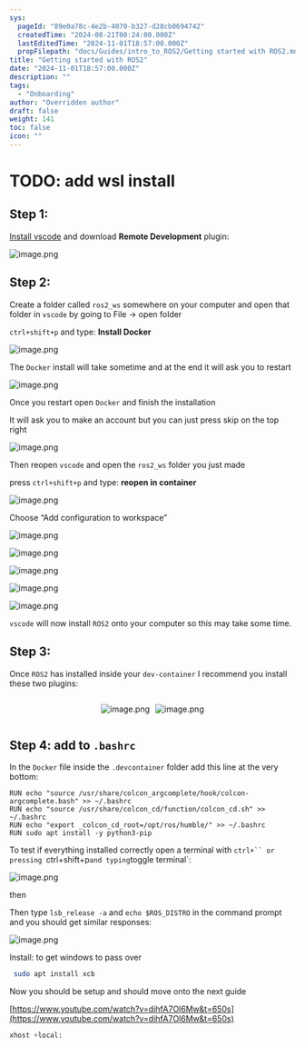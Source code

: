 ```yaml
---
sys:
  pageId: "89e0a78c-4e2b-4070-b327-d28cb0694742"
  createdTime: "2024-08-21T00:24:00.000Z"
  lastEditedTime: "2024-11-01T18:57:00.000Z"
  propFilepath: "docs/Guides/intro_to_ROS2/Getting started with ROS2.md"
title: "Getting started with ROS2"
date: "2024-11-01T18:57:00.000Z"
description: ""
tags:
  - "Onboarding"
author: "Overridden author"
draft: false
weight: 141
toc: false
icon: ""
---
```


# TODO: add wsl install

## Step 1:

[Install vscode](https://code.visualstudio.com/download) and download **Remote Development** plugin:

![image.png](https://prod-files-secure.s3.us-west-2.amazonaws.com/d518164a-d88e-44d1-a4ee-3adb3bd8bce0/efb52993-1881-4a40-b95e-6f020334f022/image.png?X-Amz-Algorithm=AWS4-HMAC-SHA256&X-Amz-Content-Sha256=UNSIGNED-PAYLOAD&X-Amz-Credential=ASIAZI2LB466T62JMJCJ%2F20250322%2Fus-west-2%2Fs3%2Faws4_request&X-Amz-Date=20250322T140147Z&X-Amz-Expires=3600&X-Amz-Security-Token=IQoJb3JpZ2luX2VjEGYaCXVzLXdlc3QtMiJHMEUCIH3c7bB01GYUwq2gbOD2Ww5H%2FAJTCfPULv5vhxg2tPhkAiEAhzK%2FsiJKYeLmxYo0T1sLlx%2BNNOaaquNktPOHDv5oxtcqiAQIv%2F%2F%2F%2F%2F%2F%2F%2F%2F%2F%2FARAAGgw2Mzc0MjMxODM4MDUiDP%2Bg8olKj5LeRn57ryrcAzcM47ULFMn%2Bx0AiZJiQg0u0NdgvUu4BairyfBdjuOaJXpuMyC75wCwB%2BgrMj2eSMBTs%2Ff4RJet%2Fqndi%2F4n4U8YeUG3NZKc3IIxMARRcOIdgLtQzoTBcFt%2F2%2FzpR5SkLW2Paed6cfwPBy0dklktnYjW%2FZRcmFIYRz7GuWDRRDfiHpd%2FfGVh%2BU21FeK6dz8iGSwbdH%2BLsqv5XLomQ41fRUUH0DKR%2BV0S2we2zbDGpayqxVkpqDWaWKweTKsuualkM2BSpyOQXlwixGvhyH0oI3PSWU2VQhwlpEJfSEb8am6VdJrLuECU3l5T3qgWI9yrunCsemt%2FLsaOy1PTQfC5YUU8kgJlQlMY9GAw988IVvtQlTkYl%2FQSsG1EgzO1vU9sZra3CS%2BdhILKbkPW3cqMNN48yred%2BxV3GxEhoXJH3hV7AVyeooVN731fEozkJhMboJ7oJrXdzopZXzW%2F4lQS036%2FU5gafhGIz1BwzBdugd9I8%2FFhZNfThAUmIymc7Hg1oK6uJ8bCt%2B%2Beu5Rjm6LaRnp5tLObXYu8v5JMGb25qJwDedZE2mmE8gMHWfADrqFrnDPO4jzPKSXb1HCD2k4iyGOt6B6niLhay6BjkRLmzIvLyd%2FzPaDTQ6fHcMXRlMNr2%2Br4GOqUBbU2TwrIUOU4G9srIhjZVc0L4xnnwk5dGLcOVvfUK3OxckfK1hjMRa4wMBZOTXztfq3IyByGEG4KmNz5dNiuuZyliXir6ht9WLPL9NE11z6Oq%2Bq%2BlCTyLzQf3kX9ujxmrs2AxK%2FrLtcSP4ooDxize7yG%2FkCFKmeCkD10cxMDf8AzGkS9VjFBiiyeAYEjBOVSkzkwyhUhDuczvmgRj6WQAZOqG3zRe&X-Amz-Signature=f00c4f680cfe96c86a3b406fd41b334e245f166526b8c29ed19ee70929670c8e&X-Amz-SignedHeaders=host&x-id=GetObject)

## Step 2:

Create a folder called `ros2_ws` somewhere on your computer and open that folder in `vscode` by going to File → open folder 

`ctrl+shift+p` and type: **Install Docker**

![image.png](https://prod-files-secure.s3.us-west-2.amazonaws.com/d518164a-d88e-44d1-a4ee-3adb3bd8bce0/2269dc0e-1cd5-47ff-bceb-c04ad9b2eab0/image.png?X-Amz-Algorithm=AWS4-HMAC-SHA256&X-Amz-Content-Sha256=UNSIGNED-PAYLOAD&X-Amz-Credential=ASIAZI2LB466T62JMJCJ%2F20250322%2Fus-west-2%2Fs3%2Faws4_request&X-Amz-Date=20250322T140147Z&X-Amz-Expires=3600&X-Amz-Security-Token=IQoJb3JpZ2luX2VjEGYaCXVzLXdlc3QtMiJHMEUCIH3c7bB01GYUwq2gbOD2Ww5H%2FAJTCfPULv5vhxg2tPhkAiEAhzK%2FsiJKYeLmxYo0T1sLlx%2BNNOaaquNktPOHDv5oxtcqiAQIv%2F%2F%2F%2F%2F%2F%2F%2F%2F%2F%2FARAAGgw2Mzc0MjMxODM4MDUiDP%2Bg8olKj5LeRn57ryrcAzcM47ULFMn%2Bx0AiZJiQg0u0NdgvUu4BairyfBdjuOaJXpuMyC75wCwB%2BgrMj2eSMBTs%2Ff4RJet%2Fqndi%2F4n4U8YeUG3NZKc3IIxMARRcOIdgLtQzoTBcFt%2F2%2FzpR5SkLW2Paed6cfwPBy0dklktnYjW%2FZRcmFIYRz7GuWDRRDfiHpd%2FfGVh%2BU21FeK6dz8iGSwbdH%2BLsqv5XLomQ41fRUUH0DKR%2BV0S2we2zbDGpayqxVkpqDWaWKweTKsuualkM2BSpyOQXlwixGvhyH0oI3PSWU2VQhwlpEJfSEb8am6VdJrLuECU3l5T3qgWI9yrunCsemt%2FLsaOy1PTQfC5YUU8kgJlQlMY9GAw988IVvtQlTkYl%2FQSsG1EgzO1vU9sZra3CS%2BdhILKbkPW3cqMNN48yred%2BxV3GxEhoXJH3hV7AVyeooVN731fEozkJhMboJ7oJrXdzopZXzW%2F4lQS036%2FU5gafhGIz1BwzBdugd9I8%2FFhZNfThAUmIymc7Hg1oK6uJ8bCt%2B%2Beu5Rjm6LaRnp5tLObXYu8v5JMGb25qJwDedZE2mmE8gMHWfADrqFrnDPO4jzPKSXb1HCD2k4iyGOt6B6niLhay6BjkRLmzIvLyd%2FzPaDTQ6fHcMXRlMNr2%2Br4GOqUBbU2TwrIUOU4G9srIhjZVc0L4xnnwk5dGLcOVvfUK3OxckfK1hjMRa4wMBZOTXztfq3IyByGEG4KmNz5dNiuuZyliXir6ht9WLPL9NE11z6Oq%2Bq%2BlCTyLzQf3kX9ujxmrs2AxK%2FrLtcSP4ooDxize7yG%2FkCFKmeCkD10cxMDf8AzGkS9VjFBiiyeAYEjBOVSkzkwyhUhDuczvmgRj6WQAZOqG3zRe&X-Amz-Signature=1d7db70b6ecae2cb764fb915f61e237726b7708214de012442baa1cfe307cdd8&X-Amz-SignedHeaders=host&x-id=GetObject)

The `Docker` install will take sometime and at the end it will ask you to restart

![image.png](https://prod-files-secure.s3.us-west-2.amazonaws.com/d518164a-d88e-44d1-a4ee-3adb3bd8bce0/ed233f78-be33-4b1f-b89c-9c346c0e961e/image.png?X-Amz-Algorithm=AWS4-HMAC-SHA256&X-Amz-Content-Sha256=UNSIGNED-PAYLOAD&X-Amz-Credential=ASIAZI2LB466T62JMJCJ%2F20250322%2Fus-west-2%2Fs3%2Faws4_request&X-Amz-Date=20250322T140147Z&X-Amz-Expires=3600&X-Amz-Security-Token=IQoJb3JpZ2luX2VjEGYaCXVzLXdlc3QtMiJHMEUCIH3c7bB01GYUwq2gbOD2Ww5H%2FAJTCfPULv5vhxg2tPhkAiEAhzK%2FsiJKYeLmxYo0T1sLlx%2BNNOaaquNktPOHDv5oxtcqiAQIv%2F%2F%2F%2F%2F%2F%2F%2F%2F%2F%2FARAAGgw2Mzc0MjMxODM4MDUiDP%2Bg8olKj5LeRn57ryrcAzcM47ULFMn%2Bx0AiZJiQg0u0NdgvUu4BairyfBdjuOaJXpuMyC75wCwB%2BgrMj2eSMBTs%2Ff4RJet%2Fqndi%2F4n4U8YeUG3NZKc3IIxMARRcOIdgLtQzoTBcFt%2F2%2FzpR5SkLW2Paed6cfwPBy0dklktnYjW%2FZRcmFIYRz7GuWDRRDfiHpd%2FfGVh%2BU21FeK6dz8iGSwbdH%2BLsqv5XLomQ41fRUUH0DKR%2BV0S2we2zbDGpayqxVkpqDWaWKweTKsuualkM2BSpyOQXlwixGvhyH0oI3PSWU2VQhwlpEJfSEb8am6VdJrLuECU3l5T3qgWI9yrunCsemt%2FLsaOy1PTQfC5YUU8kgJlQlMY9GAw988IVvtQlTkYl%2FQSsG1EgzO1vU9sZra3CS%2BdhILKbkPW3cqMNN48yred%2BxV3GxEhoXJH3hV7AVyeooVN731fEozkJhMboJ7oJrXdzopZXzW%2F4lQS036%2FU5gafhGIz1BwzBdugd9I8%2FFhZNfThAUmIymc7Hg1oK6uJ8bCt%2B%2Beu5Rjm6LaRnp5tLObXYu8v5JMGb25qJwDedZE2mmE8gMHWfADrqFrnDPO4jzPKSXb1HCD2k4iyGOt6B6niLhay6BjkRLmzIvLyd%2FzPaDTQ6fHcMXRlMNr2%2Br4GOqUBbU2TwrIUOU4G9srIhjZVc0L4xnnwk5dGLcOVvfUK3OxckfK1hjMRa4wMBZOTXztfq3IyByGEG4KmNz5dNiuuZyliXir6ht9WLPL9NE11z6Oq%2Bq%2BlCTyLzQf3kX9ujxmrs2AxK%2FrLtcSP4ooDxize7yG%2FkCFKmeCkD10cxMDf8AzGkS9VjFBiiyeAYEjBOVSkzkwyhUhDuczvmgRj6WQAZOqG3zRe&X-Amz-Signature=db59362403f148fc2d1e55266947c69aa76ad27abc9a4ec4e7c4102b010c14f3&X-Amz-SignedHeaders=host&x-id=GetObject)

Once you restart open `Docker` and finish the installation

It will ask you to make an account but you can just press skip on the top right

![image.png](https://prod-files-secure.s3.us-west-2.amazonaws.com/d518164a-d88e-44d1-a4ee-3adb3bd8bce0/21010ad9-1659-4fd9-9f59-9932a09b2a3d/image.png?X-Amz-Algorithm=AWS4-HMAC-SHA256&X-Amz-Content-Sha256=UNSIGNED-PAYLOAD&X-Amz-Credential=ASIAZI2LB466T62JMJCJ%2F20250322%2Fus-west-2%2Fs3%2Faws4_request&X-Amz-Date=20250322T140147Z&X-Amz-Expires=3600&X-Amz-Security-Token=IQoJb3JpZ2luX2VjEGYaCXVzLXdlc3QtMiJHMEUCIH3c7bB01GYUwq2gbOD2Ww5H%2FAJTCfPULv5vhxg2tPhkAiEAhzK%2FsiJKYeLmxYo0T1sLlx%2BNNOaaquNktPOHDv5oxtcqiAQIv%2F%2F%2F%2F%2F%2F%2F%2F%2F%2F%2FARAAGgw2Mzc0MjMxODM4MDUiDP%2Bg8olKj5LeRn57ryrcAzcM47ULFMn%2Bx0AiZJiQg0u0NdgvUu4BairyfBdjuOaJXpuMyC75wCwB%2BgrMj2eSMBTs%2Ff4RJet%2Fqndi%2F4n4U8YeUG3NZKc3IIxMARRcOIdgLtQzoTBcFt%2F2%2FzpR5SkLW2Paed6cfwPBy0dklktnYjW%2FZRcmFIYRz7GuWDRRDfiHpd%2FfGVh%2BU21FeK6dz8iGSwbdH%2BLsqv5XLomQ41fRUUH0DKR%2BV0S2we2zbDGpayqxVkpqDWaWKweTKsuualkM2BSpyOQXlwixGvhyH0oI3PSWU2VQhwlpEJfSEb8am6VdJrLuECU3l5T3qgWI9yrunCsemt%2FLsaOy1PTQfC5YUU8kgJlQlMY9GAw988IVvtQlTkYl%2FQSsG1EgzO1vU9sZra3CS%2BdhILKbkPW3cqMNN48yred%2BxV3GxEhoXJH3hV7AVyeooVN731fEozkJhMboJ7oJrXdzopZXzW%2F4lQS036%2FU5gafhGIz1BwzBdugd9I8%2FFhZNfThAUmIymc7Hg1oK6uJ8bCt%2B%2Beu5Rjm6LaRnp5tLObXYu8v5JMGb25qJwDedZE2mmE8gMHWfADrqFrnDPO4jzPKSXb1HCD2k4iyGOt6B6niLhay6BjkRLmzIvLyd%2FzPaDTQ6fHcMXRlMNr2%2Br4GOqUBbU2TwrIUOU4G9srIhjZVc0L4xnnwk5dGLcOVvfUK3OxckfK1hjMRa4wMBZOTXztfq3IyByGEG4KmNz5dNiuuZyliXir6ht9WLPL9NE11z6Oq%2Bq%2BlCTyLzQf3kX9ujxmrs2AxK%2FrLtcSP4ooDxize7yG%2FkCFKmeCkD10cxMDf8AzGkS9VjFBiiyeAYEjBOVSkzkwyhUhDuczvmgRj6WQAZOqG3zRe&X-Amz-Signature=063aeb556d89ad0553a245c18a45989d9b25286b4a74b4eb5ec7132bd722646a&X-Amz-SignedHeaders=host&x-id=GetObject)

Then reopen `vscode` and open the `ros2_ws` folder you just made

press `ctrl+shift+p` and type: **reopen in container**

![image.png](https://prod-files-secure.s3.us-west-2.amazonaws.com/d518164a-d88e-44d1-a4ee-3adb3bd8bce0/4e93b8c2-41ad-488c-8095-c74205196118/image.png?X-Amz-Algorithm=AWS4-HMAC-SHA256&X-Amz-Content-Sha256=UNSIGNED-PAYLOAD&X-Amz-Credential=ASIAZI2LB466T62JMJCJ%2F20250322%2Fus-west-2%2Fs3%2Faws4_request&X-Amz-Date=20250322T140147Z&X-Amz-Expires=3600&X-Amz-Security-Token=IQoJb3JpZ2luX2VjEGYaCXVzLXdlc3QtMiJHMEUCIH3c7bB01GYUwq2gbOD2Ww5H%2FAJTCfPULv5vhxg2tPhkAiEAhzK%2FsiJKYeLmxYo0T1sLlx%2BNNOaaquNktPOHDv5oxtcqiAQIv%2F%2F%2F%2F%2F%2F%2F%2F%2F%2F%2FARAAGgw2Mzc0MjMxODM4MDUiDP%2Bg8olKj5LeRn57ryrcAzcM47ULFMn%2Bx0AiZJiQg0u0NdgvUu4BairyfBdjuOaJXpuMyC75wCwB%2BgrMj2eSMBTs%2Ff4RJet%2Fqndi%2F4n4U8YeUG3NZKc3IIxMARRcOIdgLtQzoTBcFt%2F2%2FzpR5SkLW2Paed6cfwPBy0dklktnYjW%2FZRcmFIYRz7GuWDRRDfiHpd%2FfGVh%2BU21FeK6dz8iGSwbdH%2BLsqv5XLomQ41fRUUH0DKR%2BV0S2we2zbDGpayqxVkpqDWaWKweTKsuualkM2BSpyOQXlwixGvhyH0oI3PSWU2VQhwlpEJfSEb8am6VdJrLuECU3l5T3qgWI9yrunCsemt%2FLsaOy1PTQfC5YUU8kgJlQlMY9GAw988IVvtQlTkYl%2FQSsG1EgzO1vU9sZra3CS%2BdhILKbkPW3cqMNN48yred%2BxV3GxEhoXJH3hV7AVyeooVN731fEozkJhMboJ7oJrXdzopZXzW%2F4lQS036%2FU5gafhGIz1BwzBdugd9I8%2FFhZNfThAUmIymc7Hg1oK6uJ8bCt%2B%2Beu5Rjm6LaRnp5tLObXYu8v5JMGb25qJwDedZE2mmE8gMHWfADrqFrnDPO4jzPKSXb1HCD2k4iyGOt6B6niLhay6BjkRLmzIvLyd%2FzPaDTQ6fHcMXRlMNr2%2Br4GOqUBbU2TwrIUOU4G9srIhjZVc0L4xnnwk5dGLcOVvfUK3OxckfK1hjMRa4wMBZOTXztfq3IyByGEG4KmNz5dNiuuZyliXir6ht9WLPL9NE11z6Oq%2Bq%2BlCTyLzQf3kX9ujxmrs2AxK%2FrLtcSP4ooDxize7yG%2FkCFKmeCkD10cxMDf8AzGkS9VjFBiiyeAYEjBOVSkzkwyhUhDuczvmgRj6WQAZOqG3zRe&X-Amz-Signature=c730036f3387a21dbdfed0968f1882af747ae6a12068b3be36e23fbaf837e9a7&X-Amz-SignedHeaders=host&x-id=GetObject)

Choose “Add configuration to workspace”

![image.png](https://prod-files-secure.s3.us-west-2.amazonaws.com/d518164a-d88e-44d1-a4ee-3adb3bd8bce0/9560b282-5060-4989-ba37-97e7b2c22476/image.png?X-Amz-Algorithm=AWS4-HMAC-SHA256&X-Amz-Content-Sha256=UNSIGNED-PAYLOAD&X-Amz-Credential=ASIAZI2LB466T62JMJCJ%2F20250322%2Fus-west-2%2Fs3%2Faws4_request&X-Amz-Date=20250322T140147Z&X-Amz-Expires=3600&X-Amz-Security-Token=IQoJb3JpZ2luX2VjEGYaCXVzLXdlc3QtMiJHMEUCIH3c7bB01GYUwq2gbOD2Ww5H%2FAJTCfPULv5vhxg2tPhkAiEAhzK%2FsiJKYeLmxYo0T1sLlx%2BNNOaaquNktPOHDv5oxtcqiAQIv%2F%2F%2F%2F%2F%2F%2F%2F%2F%2F%2FARAAGgw2Mzc0MjMxODM4MDUiDP%2Bg8olKj5LeRn57ryrcAzcM47ULFMn%2Bx0AiZJiQg0u0NdgvUu4BairyfBdjuOaJXpuMyC75wCwB%2BgrMj2eSMBTs%2Ff4RJet%2Fqndi%2F4n4U8YeUG3NZKc3IIxMARRcOIdgLtQzoTBcFt%2F2%2FzpR5SkLW2Paed6cfwPBy0dklktnYjW%2FZRcmFIYRz7GuWDRRDfiHpd%2FfGVh%2BU21FeK6dz8iGSwbdH%2BLsqv5XLomQ41fRUUH0DKR%2BV0S2we2zbDGpayqxVkpqDWaWKweTKsuualkM2BSpyOQXlwixGvhyH0oI3PSWU2VQhwlpEJfSEb8am6VdJrLuECU3l5T3qgWI9yrunCsemt%2FLsaOy1PTQfC5YUU8kgJlQlMY9GAw988IVvtQlTkYl%2FQSsG1EgzO1vU9sZra3CS%2BdhILKbkPW3cqMNN48yred%2BxV3GxEhoXJH3hV7AVyeooVN731fEozkJhMboJ7oJrXdzopZXzW%2F4lQS036%2FU5gafhGIz1BwzBdugd9I8%2FFhZNfThAUmIymc7Hg1oK6uJ8bCt%2B%2Beu5Rjm6LaRnp5tLObXYu8v5JMGb25qJwDedZE2mmE8gMHWfADrqFrnDPO4jzPKSXb1HCD2k4iyGOt6B6niLhay6BjkRLmzIvLyd%2FzPaDTQ6fHcMXRlMNr2%2Br4GOqUBbU2TwrIUOU4G9srIhjZVc0L4xnnwk5dGLcOVvfUK3OxckfK1hjMRa4wMBZOTXztfq3IyByGEG4KmNz5dNiuuZyliXir6ht9WLPL9NE11z6Oq%2Bq%2BlCTyLzQf3kX9ujxmrs2AxK%2FrLtcSP4ooDxize7yG%2FkCFKmeCkD10cxMDf8AzGkS9VjFBiiyeAYEjBOVSkzkwyhUhDuczvmgRj6WQAZOqG3zRe&X-Amz-Signature=232d3adc88ccbd2da8a11fdc75274640c1bb415f3c959e00565eadb577828839&X-Amz-SignedHeaders=host&x-id=GetObject)

![image.png](https://prod-files-secure.s3.us-west-2.amazonaws.com/d518164a-d88e-44d1-a4ee-3adb3bd8bce0/2ee63f81-886b-48e8-a553-dc6e5eac99e4/image.png?X-Amz-Algorithm=AWS4-HMAC-SHA256&X-Amz-Content-Sha256=UNSIGNED-PAYLOAD&X-Amz-Credential=ASIAZI2LB466T62JMJCJ%2F20250322%2Fus-west-2%2Fs3%2Faws4_request&X-Amz-Date=20250322T140147Z&X-Amz-Expires=3600&X-Amz-Security-Token=IQoJb3JpZ2luX2VjEGYaCXVzLXdlc3QtMiJHMEUCIH3c7bB01GYUwq2gbOD2Ww5H%2FAJTCfPULv5vhxg2tPhkAiEAhzK%2FsiJKYeLmxYo0T1sLlx%2BNNOaaquNktPOHDv5oxtcqiAQIv%2F%2F%2F%2F%2F%2F%2F%2F%2F%2F%2FARAAGgw2Mzc0MjMxODM4MDUiDP%2Bg8olKj5LeRn57ryrcAzcM47ULFMn%2Bx0AiZJiQg0u0NdgvUu4BairyfBdjuOaJXpuMyC75wCwB%2BgrMj2eSMBTs%2Ff4RJet%2Fqndi%2F4n4U8YeUG3NZKc3IIxMARRcOIdgLtQzoTBcFt%2F2%2FzpR5SkLW2Paed6cfwPBy0dklktnYjW%2FZRcmFIYRz7GuWDRRDfiHpd%2FfGVh%2BU21FeK6dz8iGSwbdH%2BLsqv5XLomQ41fRUUH0DKR%2BV0S2we2zbDGpayqxVkpqDWaWKweTKsuualkM2BSpyOQXlwixGvhyH0oI3PSWU2VQhwlpEJfSEb8am6VdJrLuECU3l5T3qgWI9yrunCsemt%2FLsaOy1PTQfC5YUU8kgJlQlMY9GAw988IVvtQlTkYl%2FQSsG1EgzO1vU9sZra3CS%2BdhILKbkPW3cqMNN48yred%2BxV3GxEhoXJH3hV7AVyeooVN731fEozkJhMboJ7oJrXdzopZXzW%2F4lQS036%2FU5gafhGIz1BwzBdugd9I8%2FFhZNfThAUmIymc7Hg1oK6uJ8bCt%2B%2Beu5Rjm6LaRnp5tLObXYu8v5JMGb25qJwDedZE2mmE8gMHWfADrqFrnDPO4jzPKSXb1HCD2k4iyGOt6B6niLhay6BjkRLmzIvLyd%2FzPaDTQ6fHcMXRlMNr2%2Br4GOqUBbU2TwrIUOU4G9srIhjZVc0L4xnnwk5dGLcOVvfUK3OxckfK1hjMRa4wMBZOTXztfq3IyByGEG4KmNz5dNiuuZyliXir6ht9WLPL9NE11z6Oq%2Bq%2BlCTyLzQf3kX9ujxmrs2AxK%2FrLtcSP4ooDxize7yG%2FkCFKmeCkD10cxMDf8AzGkS9VjFBiiyeAYEjBOVSkzkwyhUhDuczvmgRj6WQAZOqG3zRe&X-Amz-Signature=39ae217aa3d7e59476fb15f24dc6f7b0ca417f25f82b4a5d579308f31bae9aef&X-Amz-SignedHeaders=host&x-id=GetObject)

![image.png](https://prod-files-secure.s3.us-west-2.amazonaws.com/d518164a-d88e-44d1-a4ee-3adb3bd8bce0/ae1580b2-b048-407e-aed9-b584224a7a04/image.png?X-Amz-Algorithm=AWS4-HMAC-SHA256&X-Amz-Content-Sha256=UNSIGNED-PAYLOAD&X-Amz-Credential=ASIAZI2LB466T62JMJCJ%2F20250322%2Fus-west-2%2Fs3%2Faws4_request&X-Amz-Date=20250322T140147Z&X-Amz-Expires=3600&X-Amz-Security-Token=IQoJb3JpZ2luX2VjEGYaCXVzLXdlc3QtMiJHMEUCIH3c7bB01GYUwq2gbOD2Ww5H%2FAJTCfPULv5vhxg2tPhkAiEAhzK%2FsiJKYeLmxYo0T1sLlx%2BNNOaaquNktPOHDv5oxtcqiAQIv%2F%2F%2F%2F%2F%2F%2F%2F%2F%2F%2FARAAGgw2Mzc0MjMxODM4MDUiDP%2Bg8olKj5LeRn57ryrcAzcM47ULFMn%2Bx0AiZJiQg0u0NdgvUu4BairyfBdjuOaJXpuMyC75wCwB%2BgrMj2eSMBTs%2Ff4RJet%2Fqndi%2F4n4U8YeUG3NZKc3IIxMARRcOIdgLtQzoTBcFt%2F2%2FzpR5SkLW2Paed6cfwPBy0dklktnYjW%2FZRcmFIYRz7GuWDRRDfiHpd%2FfGVh%2BU21FeK6dz8iGSwbdH%2BLsqv5XLomQ41fRUUH0DKR%2BV0S2we2zbDGpayqxVkpqDWaWKweTKsuualkM2BSpyOQXlwixGvhyH0oI3PSWU2VQhwlpEJfSEb8am6VdJrLuECU3l5T3qgWI9yrunCsemt%2FLsaOy1PTQfC5YUU8kgJlQlMY9GAw988IVvtQlTkYl%2FQSsG1EgzO1vU9sZra3CS%2BdhILKbkPW3cqMNN48yred%2BxV3GxEhoXJH3hV7AVyeooVN731fEozkJhMboJ7oJrXdzopZXzW%2F4lQS036%2FU5gafhGIz1BwzBdugd9I8%2FFhZNfThAUmIymc7Hg1oK6uJ8bCt%2B%2Beu5Rjm6LaRnp5tLObXYu8v5JMGb25qJwDedZE2mmE8gMHWfADrqFrnDPO4jzPKSXb1HCD2k4iyGOt6B6niLhay6BjkRLmzIvLyd%2FzPaDTQ6fHcMXRlMNr2%2Br4GOqUBbU2TwrIUOU4G9srIhjZVc0L4xnnwk5dGLcOVvfUK3OxckfK1hjMRa4wMBZOTXztfq3IyByGEG4KmNz5dNiuuZyliXir6ht9WLPL9NE11z6Oq%2Bq%2BlCTyLzQf3kX9ujxmrs2AxK%2FrLtcSP4ooDxize7yG%2FkCFKmeCkD10cxMDf8AzGkS9VjFBiiyeAYEjBOVSkzkwyhUhDuczvmgRj6WQAZOqG3zRe&X-Amz-Signature=e45616688390a6c2e731af6156a56288f0798bbe3f9eeb814133b550e02a3225&X-Amz-SignedHeaders=host&x-id=GetObject)

![image.png](https://prod-files-secure.s3.us-west-2.amazonaws.com/d518164a-d88e-44d1-a4ee-3adb3bd8bce0/53255b28-f75e-430f-b9e3-c0ac8577e42b/image.png?X-Amz-Algorithm=AWS4-HMAC-SHA256&X-Amz-Content-Sha256=UNSIGNED-PAYLOAD&X-Amz-Credential=ASIAZI2LB466T62JMJCJ%2F20250322%2Fus-west-2%2Fs3%2Faws4_request&X-Amz-Date=20250322T140147Z&X-Amz-Expires=3600&X-Amz-Security-Token=IQoJb3JpZ2luX2VjEGYaCXVzLXdlc3QtMiJHMEUCIH3c7bB01GYUwq2gbOD2Ww5H%2FAJTCfPULv5vhxg2tPhkAiEAhzK%2FsiJKYeLmxYo0T1sLlx%2BNNOaaquNktPOHDv5oxtcqiAQIv%2F%2F%2F%2F%2F%2F%2F%2F%2F%2F%2FARAAGgw2Mzc0MjMxODM4MDUiDP%2Bg8olKj5LeRn57ryrcAzcM47ULFMn%2Bx0AiZJiQg0u0NdgvUu4BairyfBdjuOaJXpuMyC75wCwB%2BgrMj2eSMBTs%2Ff4RJet%2Fqndi%2F4n4U8YeUG3NZKc3IIxMARRcOIdgLtQzoTBcFt%2F2%2FzpR5SkLW2Paed6cfwPBy0dklktnYjW%2FZRcmFIYRz7GuWDRRDfiHpd%2FfGVh%2BU21FeK6dz8iGSwbdH%2BLsqv5XLomQ41fRUUH0DKR%2BV0S2we2zbDGpayqxVkpqDWaWKweTKsuualkM2BSpyOQXlwixGvhyH0oI3PSWU2VQhwlpEJfSEb8am6VdJrLuECU3l5T3qgWI9yrunCsemt%2FLsaOy1PTQfC5YUU8kgJlQlMY9GAw988IVvtQlTkYl%2FQSsG1EgzO1vU9sZra3CS%2BdhILKbkPW3cqMNN48yred%2BxV3GxEhoXJH3hV7AVyeooVN731fEozkJhMboJ7oJrXdzopZXzW%2F4lQS036%2FU5gafhGIz1BwzBdugd9I8%2FFhZNfThAUmIymc7Hg1oK6uJ8bCt%2B%2Beu5Rjm6LaRnp5tLObXYu8v5JMGb25qJwDedZE2mmE8gMHWfADrqFrnDPO4jzPKSXb1HCD2k4iyGOt6B6niLhay6BjkRLmzIvLyd%2FzPaDTQ6fHcMXRlMNr2%2Br4GOqUBbU2TwrIUOU4G9srIhjZVc0L4xnnwk5dGLcOVvfUK3OxckfK1hjMRa4wMBZOTXztfq3IyByGEG4KmNz5dNiuuZyliXir6ht9WLPL9NE11z6Oq%2Bq%2BlCTyLzQf3kX9ujxmrs2AxK%2FrLtcSP4ooDxize7yG%2FkCFKmeCkD10cxMDf8AzGkS9VjFBiiyeAYEjBOVSkzkwyhUhDuczvmgRj6WQAZOqG3zRe&X-Amz-Signature=43705cf18eef6e10d9a102430205693fb9719fd511233c0d11af2354dba9d41c&X-Amz-SignedHeaders=host&x-id=GetObject)

![image.png](https://prod-files-secure.s3.us-west-2.amazonaws.com/d518164a-d88e-44d1-a4ee-3adb3bd8bce0/7c562767-5af9-4ffb-97d1-327bcdf4ee00/image.png?X-Amz-Algorithm=AWS4-HMAC-SHA256&X-Amz-Content-Sha256=UNSIGNED-PAYLOAD&X-Amz-Credential=ASIAZI2LB466T62JMJCJ%2F20250322%2Fus-west-2%2Fs3%2Faws4_request&X-Amz-Date=20250322T140147Z&X-Amz-Expires=3600&X-Amz-Security-Token=IQoJb3JpZ2luX2VjEGYaCXVzLXdlc3QtMiJHMEUCIH3c7bB01GYUwq2gbOD2Ww5H%2FAJTCfPULv5vhxg2tPhkAiEAhzK%2FsiJKYeLmxYo0T1sLlx%2BNNOaaquNktPOHDv5oxtcqiAQIv%2F%2F%2F%2F%2F%2F%2F%2F%2F%2F%2FARAAGgw2Mzc0MjMxODM4MDUiDP%2Bg8olKj5LeRn57ryrcAzcM47ULFMn%2Bx0AiZJiQg0u0NdgvUu4BairyfBdjuOaJXpuMyC75wCwB%2BgrMj2eSMBTs%2Ff4RJet%2Fqndi%2F4n4U8YeUG3NZKc3IIxMARRcOIdgLtQzoTBcFt%2F2%2FzpR5SkLW2Paed6cfwPBy0dklktnYjW%2FZRcmFIYRz7GuWDRRDfiHpd%2FfGVh%2BU21FeK6dz8iGSwbdH%2BLsqv5XLomQ41fRUUH0DKR%2BV0S2we2zbDGpayqxVkpqDWaWKweTKsuualkM2BSpyOQXlwixGvhyH0oI3PSWU2VQhwlpEJfSEb8am6VdJrLuECU3l5T3qgWI9yrunCsemt%2FLsaOy1PTQfC5YUU8kgJlQlMY9GAw988IVvtQlTkYl%2FQSsG1EgzO1vU9sZra3CS%2BdhILKbkPW3cqMNN48yred%2BxV3GxEhoXJH3hV7AVyeooVN731fEozkJhMboJ7oJrXdzopZXzW%2F4lQS036%2FU5gafhGIz1BwzBdugd9I8%2FFhZNfThAUmIymc7Hg1oK6uJ8bCt%2B%2Beu5Rjm6LaRnp5tLObXYu8v5JMGb25qJwDedZE2mmE8gMHWfADrqFrnDPO4jzPKSXb1HCD2k4iyGOt6B6niLhay6BjkRLmzIvLyd%2FzPaDTQ6fHcMXRlMNr2%2Br4GOqUBbU2TwrIUOU4G9srIhjZVc0L4xnnwk5dGLcOVvfUK3OxckfK1hjMRa4wMBZOTXztfq3IyByGEG4KmNz5dNiuuZyliXir6ht9WLPL9NE11z6Oq%2Bq%2BlCTyLzQf3kX9ujxmrs2AxK%2FrLtcSP4ooDxize7yG%2FkCFKmeCkD10cxMDf8AzGkS9VjFBiiyeAYEjBOVSkzkwyhUhDuczvmgRj6WQAZOqG3zRe&X-Amz-Signature=7627aa65290e194f2f10f4ad9e9564379f2db57c1281802e4e06b2a0c1768b31&X-Amz-SignedHeaders=host&x-id=GetObject)

`vscode` will now install `ROS2` onto your computer so this may take some time.

## Step 3:

Once `ROS2` has installed inside your `dev-container` I recommend you install these two plugins:

<div style="display: flex;flex-direction: row; column-gap:10px; max-width: 630px;justify-content: center;">
<div>

![image.png](https://prod-files-secure.s3.us-west-2.amazonaws.com/d518164a-d88e-44d1-a4ee-3adb3bd8bce0/3fc3d550-5a54-4ba1-ba6b-faa01cdb7369/image.png?X-Amz-Algorithm=AWS4-HMAC-SHA256&X-Amz-Content-Sha256=UNSIGNED-PAYLOAD&X-Amz-Credential=ASIAZI2LB46644AG3HXT%2F20250322%2Fus-west-2%2Fs3%2Faws4_request&X-Amz-Date=20250322T140148Z&X-Amz-Expires=3600&X-Amz-Security-Token=IQoJb3JpZ2luX2VjEGYaCXVzLXdlc3QtMiJGMEQCIC0daFLgUV5D7ixIJp3B1QXAG4P0Cv4ImzkFz7M%2Bei%2ByAiAFuJ4dny6rx95FlXdiSATjBKvgecYdRVAwkkUWZXrasSqIBAi%2F%2F%2F%2F%2F%2F%2F%2F%2F%2F%2F8BEAAaDDYzNzQyMzE4MzgwNSIMfJrNadlS%2F4OPrF2%2FKtwDLb7Fv6tzG41VNP%2Fszp%2BidwPbdZcEzDQ4%2FR4HDhpPE6InmhOXfyNOSNTSLCX9%2BsxS94UnBs7CfXRoJMiETwSmUQzaaPw%2FLZd2oeBqF2UaWJ%2F6BFZJaNJYdWoYCIQw0WKX3GpjKMYias3C3mSgnW%2FREUTDVOeexck1a913%2FICNadiL3SR9tLKoyTuzEpw45zba%2FeZvejPd7ckDuPIKOgPAjgwoxCX7qXKRE2FyLhtD7%2BMyyDh9h2aofj56qzl0QU6iDhHBAYMm3Qnu63N1%2BxUWxwG5bnj8TT%2Bbjp%2FDjHi3GFrEZ%2BpJWPAZkFKa%2FhSfKXO92ERerwraoeKgvwkeazQvBVon9ZyIsDL08ed0ZncjT%2Fb8MX6w8YQV3pl4%2BkeQ5vOd1fSaFgjq%2FIYzT1ey8hxPvLGfXKO2g5TEpk1spKELBOAXlVKP0YTBOKuLR0RKdBBrjDkfn%2FbCqOsVOmY2YHTNYBZXB%2FvulNgRCwFYORYyXfpOWICgQqqiwDQdnCWjzQKa%2FV%2BA1Boz5Yr5gLvF7SmBICpyfS3ztxEjATGbEX9RE2qyv%2Bt%2BKmiOWdHcBg5IVbhuezJsAW6rs3JhCvJilvv2knUgaSfe2yQlmUl216IWFZq7MddKds8olcu2%2FlAw%2F%2Fb6vgY6pgFt%2F0GGTqB9TUAxZTxIgdh3xC84YvQpQMFLOcPnLfJ85w3ZOJ1SdJAuaSw9rObLr3to%2Fd59ZxiUBMcdajuMwm3%2FrTatup%2FaRc%2FPY3yqIb9s%2B5dH6IQp6hxxCA36h5pcMQN9wZ8rC%2Bf9LwuJRSi1rQJChClni1G4gfV56rzNQN990YQ1suORWBjjhYRBRxsLc42pR3pBIWd52ixuZv1BlFsKIPDtYjx0&X-Amz-Signature=9b295c8321b11b7f92c98a52a3e9714e4859393cb37ac8655cf9b5ac743b99ce&X-Amz-SignedHeaders=host&x-id=GetObject)

</div>
<div>

![image.png](https://prod-files-secure.s3.us-west-2.amazonaws.com/d518164a-d88e-44d1-a4ee-3adb3bd8bce0/d994cc66-13c2-4093-a5a3-f84cf4601a82/image.png?X-Amz-Algorithm=AWS4-HMAC-SHA256&X-Amz-Content-Sha256=UNSIGNED-PAYLOAD&X-Amz-Credential=ASIAZI2LB466Y2EFODQM%2F20250322%2Fus-west-2%2Fs3%2Faws4_request&X-Amz-Date=20250322T140153Z&X-Amz-Expires=3600&X-Amz-Security-Token=IQoJb3JpZ2luX2VjEGYaCXVzLXdlc3QtMiJHMEUCIQCliVwZ45mU58NPn%2FZjxmtLQesp2dWWe71xOlTtRz7%2B5QIgCQVdpZ9pIVj4%2F2smqeUGoODDd9%2BM4oezsTJ%2B8qr7NZ4qiAQIv%2F%2F%2F%2F%2F%2F%2F%2F%2F%2F%2FARAAGgw2Mzc0MjMxODM4MDUiDEU0LkorK6ZH053jOSrcA9KBChSYSYbNxauyYIFYcTsb3I%2FLj4Ro4x2gd1uKSPGoNeOeieBVAnmAtxZIO77KdNWgm7yvYS8g%2BGqriSzraOQ7KT55hw%2F%2BUzgfzv9rkPkUK7axRrDO%2FQQpVFoJwtnltof9tdL9LKMVtlKEpZ62uZpZtfXBoviFUdMjeyH2qQAFjjFbsmu81EqcYpQNX3tbp4eKCnB5FtqilwNxElhX25iQf6C9IHnaustvF3WtLtpCr8OVEzY9YgRcLDBaVnTWvnPCXlDkoERES9eXvgt%2Fbuy8qb%2Ff7vuzWY1DVW3FaoLF4C5NnkcOKrS2jT9%2FGs9Q6KzuXg9BVuljIqiBRGYskc%2BJWQ1F58bEFokL7A8UKcwORyXxdTeH5QyedgP8N9bZMaE6%2FsyTLeP3AVQcrYtq%2B1BtMHeCswNrEHg24lO2M3de6lSarxYL7LKSwNvCEaNIXAY%2FCsFpyt1y7U%2Fq8qj%2FYLvK6bap5O0iv7dCQZiifadqawwpVpwyrnGgM9WmAHzWS4%2FLo2enWswpuTafEWXQRAOobxHI%2BwCgOFVNzojcMHgX2IuSqLhNp7xgKzflrvboibSVyDejhXlPw9Jp1EcYsW8x8ElmfmSLjEMGwuwfa1MFdoEZ2fLvb5xzd0%2BXMIL3%2Br4GOqUBawQtdmkGv01VaWvbqimL9Y9YkPLstnV21CKKhsyIXzntVaSoq%2Bgi64GHSiF5buI8zVrmn3Iro99HJHbKD27ypBfK0y0kHId0yPr%2F3NGbXDpLdmNKOVAe54d0wDpENFlWyjb3se6FEv7AC5fLnzg2jxFOvHMvkpOAfzkRLVxqmSNCpJmTa6VBAFOTXc%2BhjqqMkvaPSCweqleZpMuqHx%2F2R7lxMX7D&X-Amz-Signature=80a8a42a092d16df473faeaccbc83dcd03beafb09875a516e88c95ca3bfc61a0&X-Amz-SignedHeaders=host&x-id=GetObject)

</div>
</div>

## Step 4: add to `.bashrc`

In the `Docker` file inside the `.devcontainer` folder add this line at the very bottom: 

```docker
RUN echo "source /usr/share/colcon_argcomplete/hook/colcon-argcomplete.bash" >> ~/.bashrc
RUN echo "source /usr/share/colcon_cd/function/colcon_cd.sh" >> ~/.bashrc
RUN echo "export _colcon_cd_root=/opt/ros/humble/" >> ~/.bashrc
RUN sudo apt install -y python3-pip 
```

To test if everything installed correctly open a terminal with `ctrl+`` or pressing `ctrl+shift+p` and typing `toggle terminal`:

![image.png](https://prod-files-secure.s3.us-west-2.amazonaws.com/d518164a-d88e-44d1-a4ee-3adb3bd8bce0/6a4943d8-b04e-4c02-9a58-775f3384d1a5/image.png?X-Amz-Algorithm=AWS4-HMAC-SHA256&X-Amz-Content-Sha256=UNSIGNED-PAYLOAD&X-Amz-Credential=ASIAZI2LB466T62JMJCJ%2F20250322%2Fus-west-2%2Fs3%2Faws4_request&X-Amz-Date=20250322T140147Z&X-Amz-Expires=3600&X-Amz-Security-Token=IQoJb3JpZ2luX2VjEGYaCXVzLXdlc3QtMiJHMEUCIH3c7bB01GYUwq2gbOD2Ww5H%2FAJTCfPULv5vhxg2tPhkAiEAhzK%2FsiJKYeLmxYo0T1sLlx%2BNNOaaquNktPOHDv5oxtcqiAQIv%2F%2F%2F%2F%2F%2F%2F%2F%2F%2F%2FARAAGgw2Mzc0MjMxODM4MDUiDP%2Bg8olKj5LeRn57ryrcAzcM47ULFMn%2Bx0AiZJiQg0u0NdgvUu4BairyfBdjuOaJXpuMyC75wCwB%2BgrMj2eSMBTs%2Ff4RJet%2Fqndi%2F4n4U8YeUG3NZKc3IIxMARRcOIdgLtQzoTBcFt%2F2%2FzpR5SkLW2Paed6cfwPBy0dklktnYjW%2FZRcmFIYRz7GuWDRRDfiHpd%2FfGVh%2BU21FeK6dz8iGSwbdH%2BLsqv5XLomQ41fRUUH0DKR%2BV0S2we2zbDGpayqxVkpqDWaWKweTKsuualkM2BSpyOQXlwixGvhyH0oI3PSWU2VQhwlpEJfSEb8am6VdJrLuECU3l5T3qgWI9yrunCsemt%2FLsaOy1PTQfC5YUU8kgJlQlMY9GAw988IVvtQlTkYl%2FQSsG1EgzO1vU9sZra3CS%2BdhILKbkPW3cqMNN48yred%2BxV3GxEhoXJH3hV7AVyeooVN731fEozkJhMboJ7oJrXdzopZXzW%2F4lQS036%2FU5gafhGIz1BwzBdugd9I8%2FFhZNfThAUmIymc7Hg1oK6uJ8bCt%2B%2Beu5Rjm6LaRnp5tLObXYu8v5JMGb25qJwDedZE2mmE8gMHWfADrqFrnDPO4jzPKSXb1HCD2k4iyGOt6B6niLhay6BjkRLmzIvLyd%2FzPaDTQ6fHcMXRlMNr2%2Br4GOqUBbU2TwrIUOU4G9srIhjZVc0L4xnnwk5dGLcOVvfUK3OxckfK1hjMRa4wMBZOTXztfq3IyByGEG4KmNz5dNiuuZyliXir6ht9WLPL9NE11z6Oq%2Bq%2BlCTyLzQf3kX9ujxmrs2AxK%2FrLtcSP4ooDxize7yG%2FkCFKmeCkD10cxMDf8AzGkS9VjFBiiyeAYEjBOVSkzkwyhUhDuczvmgRj6WQAZOqG3zRe&X-Amz-Signature=514de87e542708775493eea3227a1766f72d5d3185c773d10d2a6a1a55194f19&X-Amz-SignedHeaders=host&x-id=GetObject)

then 

Then type `lsb_release -a` and `echo $ROS_DISTRO` in the command prompt and you should get similar responses:

![image.png](https://prod-files-secure.s3.us-west-2.amazonaws.com/d518164a-d88e-44d1-a4ee-3adb3bd8bce0/3e635dec-a805-4e85-8b9e-d000e5b71a4e/image.png?X-Amz-Algorithm=AWS4-HMAC-SHA256&X-Amz-Content-Sha256=UNSIGNED-PAYLOAD&X-Amz-Credential=ASIAZI2LB466T62JMJCJ%2F20250322%2Fus-west-2%2Fs3%2Faws4_request&X-Amz-Date=20250322T140147Z&X-Amz-Expires=3600&X-Amz-Security-Token=IQoJb3JpZ2luX2VjEGYaCXVzLXdlc3QtMiJHMEUCIH3c7bB01GYUwq2gbOD2Ww5H%2FAJTCfPULv5vhxg2tPhkAiEAhzK%2FsiJKYeLmxYo0T1sLlx%2BNNOaaquNktPOHDv5oxtcqiAQIv%2F%2F%2F%2F%2F%2F%2F%2F%2F%2F%2FARAAGgw2Mzc0MjMxODM4MDUiDP%2Bg8olKj5LeRn57ryrcAzcM47ULFMn%2Bx0AiZJiQg0u0NdgvUu4BairyfBdjuOaJXpuMyC75wCwB%2BgrMj2eSMBTs%2Ff4RJet%2Fqndi%2F4n4U8YeUG3NZKc3IIxMARRcOIdgLtQzoTBcFt%2F2%2FzpR5SkLW2Paed6cfwPBy0dklktnYjW%2FZRcmFIYRz7GuWDRRDfiHpd%2FfGVh%2BU21FeK6dz8iGSwbdH%2BLsqv5XLomQ41fRUUH0DKR%2BV0S2we2zbDGpayqxVkpqDWaWKweTKsuualkM2BSpyOQXlwixGvhyH0oI3PSWU2VQhwlpEJfSEb8am6VdJrLuECU3l5T3qgWI9yrunCsemt%2FLsaOy1PTQfC5YUU8kgJlQlMY9GAw988IVvtQlTkYl%2FQSsG1EgzO1vU9sZra3CS%2BdhILKbkPW3cqMNN48yred%2BxV3GxEhoXJH3hV7AVyeooVN731fEozkJhMboJ7oJrXdzopZXzW%2F4lQS036%2FU5gafhGIz1BwzBdugd9I8%2FFhZNfThAUmIymc7Hg1oK6uJ8bCt%2B%2Beu5Rjm6LaRnp5tLObXYu8v5JMGb25qJwDedZE2mmE8gMHWfADrqFrnDPO4jzPKSXb1HCD2k4iyGOt6B6niLhay6BjkRLmzIvLyd%2FzPaDTQ6fHcMXRlMNr2%2Br4GOqUBbU2TwrIUOU4G9srIhjZVc0L4xnnwk5dGLcOVvfUK3OxckfK1hjMRa4wMBZOTXztfq3IyByGEG4KmNz5dNiuuZyliXir6ht9WLPL9NE11z6Oq%2Bq%2BlCTyLzQf3kX9ujxmrs2AxK%2FrLtcSP4ooDxize7yG%2FkCFKmeCkD10cxMDf8AzGkS9VjFBiiyeAYEjBOVSkzkwyhUhDuczvmgRj6WQAZOqG3zRe&X-Amz-Signature=fcac2bf33293e4673397f7296ff3a32c8ae8cd29700ae754a04aa382ff89d6f5&X-Amz-SignedHeaders=host&x-id=GetObject)

Install:  to get windows to pass over

```bash
 sudo apt install xcb
```

Now you should be setup and should move onto the next guide 

[https://www.youtube.com/watch?v=dihfA7Ol6Mw&t=650s](https://www.youtube.com/watch?v=dihfA7Ol6Mw&t=650s)

```python
xhost +local:
```
